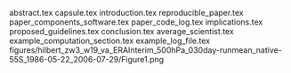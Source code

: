 abstract.tex
capsule.tex
introduction.tex
reproducible_paper.tex
paper_components_software.tex
paper_code_log.tex
implications.tex
proposed_guidelines.tex
conclusion.tex
average_scientist.tex
example_computation_section.tex
example_log_file.tex
figures/hilbert_zw3_w19_va_ERAInterim_500hPa_030day-runmean_native-55S_1986-05-22_2006-07-29/Figure1.png
